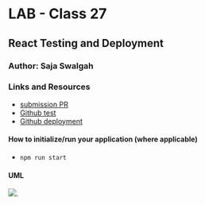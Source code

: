 # LAB - Class 27

##  React Testing and Deployment

### Author: Saja Swalgah

### Links and Resources

- [submission PR](https://github.com/Saja-401-advanced-javascript/class-27/pull/1)
- [Github test](https://github.com/Saja-401-advanced-javascript/class-27/actions?query=workflow%3A%22Run+Javascript+Tests%22)
- [Github deployment](https://github.com/Saja-401-advanced-javascript/class-27/actions/runs/44579894)




#### How to initialize/run your application (where applicable)

-  `npm run start`


#### UML

![](img/class26.jpeg).
